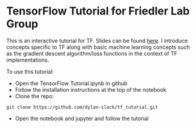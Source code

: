 # TensorFlow Tutorial for Friedler Lab Group

This is an interactive tutorial for TF.  Slides can be found [here](https://docs.google.com/presentation/d/1ejGfg1zERaXjzUR2UW2dHeXR-ufcNweYtyhs88TZ-5U/edit?usp=sharing).  I introduce concepts specific to TF along with basic machine learning concepts such as the gradient descent algorithm/loss functions in the context of TF implementations.

To use this tutorial:

- Open the TensorFlow Tutorial.ipynb in github
- Follow the installation instructions at the top of the notebook
- Clone the repo:

``` git clone https://github.com/dylan-slack/tf_tutorial.git ``` 

- Open the notebook and jupyter and follow the tutorial

